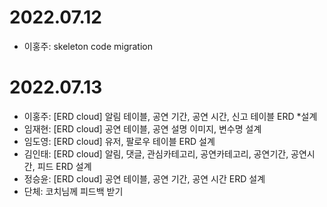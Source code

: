 # 2022.07.12 
* 이홍주: skeleton code migration

# 2022.07.13
* 이홍주: [ERD cloud] 알림 테이블, 공연 기간, 공연 시간, 신고 테이블 ERD *설계
* 임재현: [ERD cloud] 공연 테이블, 공연 설명 이미지, 변수명 설계
* 임도영: [ERD cloud] 유저, 팔로우 테이블 ERD 설계
* 김인태: [ERD cloud] 알림, 댓글, 관심카테고리, 공연카테고리, 공연기간, 공연시간, 피드 ERD 설계
* 정승윤: [ERD cloud] 공연 테이블, 공연 기간, 공연 시간 ERD 설계
* 단체: 코치님께 피드백 받기
